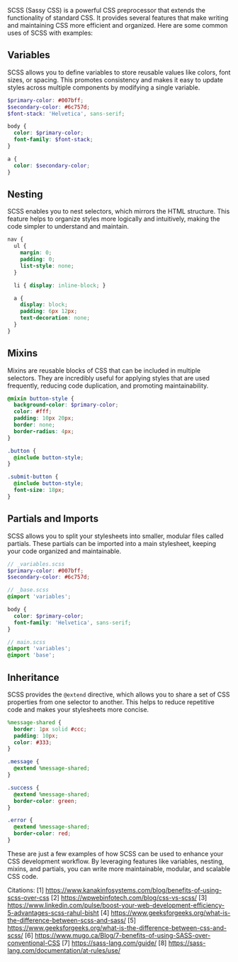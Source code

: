SCSS (Sassy CSS) is a powerful CSS preprocessor that extends the functionality of standard CSS. It provides several features that make writing and maintaining CSS more efficient and organized. Here are some common uses of SCSS with examples:

## Variables
SCSS allows you to define variables to store reusable values like colors, font sizes, or spacing. This promotes consistency and makes it easy to update styles across multiple components by modifying a single variable.

```scss
$primary-color: #007bff;
$secondary-color: #6c757d;
$font-stack: 'Helvetica', sans-serif;

body {
  color: $primary-color;
  font-family: $font-stack;
}

a {
  color: $secondary-color;
}
```

## Nesting
SCSS enables you to nest selectors, which mirrors the HTML structure. This feature helps to organize styles more logically and intuitively, making the code simpler to understand and maintain.

```scss
nav {
  ul {
    margin: 0;
    padding: 0;
    list-style: none;
  }

  li { display: inline-block; }

  a {
    display: block;
    padding: 6px 12px;
    text-decoration: none;
  }
}
```

## Mixins
Mixins are reusable blocks of CSS that can be included in multiple selectors. They are incredibly useful for applying styles that are used frequently, reducing code duplication, and promoting maintainability.

```scss
@mixin button-style {
  background-color: $primary-color;
  color: #fff;
  padding: 10px 20px;
  border: none;
  border-radius: 4px;
}

.button {
  @include button-style;
}

.submit-button {
  @include button-style;
  font-size: 18px;
}
```

## Partials and Imports
SCSS allows you to split your stylesheets into smaller, modular files called partials. These partials can be imported into a main stylesheet, keeping your code organized and maintainable.

```scss
// _variables.scss
$primary-color: #007bff;
$secondary-color: #6c757d;

// _base.scss
@import 'variables';

body {
  color: $primary-color;
  font-family: 'Helvetica', sans-serif;
}

// main.scss
@import 'variables';
@import 'base';
```

## Inheritance
SCSS provides the `@extend` directive, which allows you to share a set of CSS properties from one selector to another. This helps to reduce repetitive code and makes your stylesheets more concise.

```scss
%message-shared {
  border: 1px solid #ccc;
  padding: 10px;
  color: #333;
}

.message {
  @extend %message-shared;
}

.success {
  @extend %message-shared;
  border-color: green;
}

.error {
  @extend %message-shared;
  border-color: red;
}
```

These are just a few examples of how SCSS can be used to enhance your CSS development workflow. By leveraging features like variables, nesting, mixins, and partials, you can write more maintainable, modular, and scalable CSS code.

Citations:
[1] https://www.kanakinfosystems.com/blog/benefits-of-using-scss-over-css
[2] https://wpwebinfotech.com/blog/css-vs-scss/
[3] https://www.linkedin.com/pulse/boost-your-web-development-efficiency-5-advantages-scss-rahul-bisht
[4] https://www.geeksforgeeks.org/what-is-the-difference-between-scss-and-sass/
[5] https://www.geeksforgeeks.org/what-is-the-difference-between-css-and-scss/
[6] https://www.mugo.ca/Blog/7-benefits-of-using-SASS-over-conventional-CSS
[7] https://sass-lang.com/guide/
[8] https://sass-lang.com/documentation/at-rules/use/